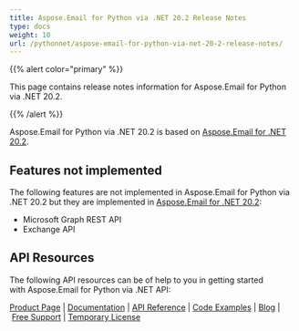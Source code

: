 ```yaml
---
title: Aspose.Email for Python via .NET 20.2 Release Notes
type: docs
weight: 10
url: /pythonnet/aspose-email-for-python-via-net-20-2-release-notes/
---
```


{{% alert color="primary" %}} 

This page contains release notes information for Aspose.Email for Python via .NET 20.2.

{{% /alert %}} 

Aspose.Email for Python via .NET 20.2 is based on [Aspose.Email for .NET 20.2](https://docs.aspose.com/display/emailnet/Aspose.Email+for+.NET+20.2+Release+Notes).
## **Features not implemented**
The following features are not implemented in Aspose.Email for Python via .NET 20.2 but they are implemented in [Aspose.Email for .NET 20.2](https://docs.aspose.com/display/emailnet/Aspose.Email+for+.NET+20.2+Release+Notes):

- Microsoft Graph REST API
- Exchange API
## **API Resources**
The following API resources can be of help to you in getting started with Aspose.Email for Python via .NET API:

[Product Page](https://products.aspose.com/email/python-net) | [Documentation](/email/pythonnet/home/) | [API Reference](https://apireference.aspose.com/net/email) | [Code Examples](https://github.com/aspose-email/aspose.email-python-dotnet) | [Blog](https://blog.aspose.com/category/email/) | [Free Support](https://forum.aspose.com/c/email) | [Temporary License](https://purchase.aspose.com/temporary-license)


